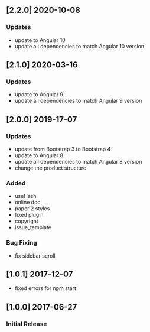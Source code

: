 ## [2.2.0] 2020-10-08
### Updates
- update to Angular 10
- update all dependencies to match Angular 10 version

## [2.1.0] 2020-03-16
### Updates
- update to Angular 9
- update all dependencies to match Angular 9 version

## [2.0.0] 2019-17-07
### Updates
- update from Bootstrap 3 to Bootstrap 4
- update to Angular 8
- update all dependencies to match Angular 8 version
- change the product structure
### Added
- useHash
- online doc
- paper 2 styles
- fixed plugin
- copyright
- issue_template
### Bug Fixing
- fix sidebar scroll

## [1.0.1] 2017-12-07
- fixed errors for npm start

## [1.0.0] 2017-06-27
### Initial Release
